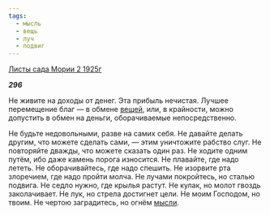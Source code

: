 ```yaml
---
tags:
  - мысль
  - вещь
  - луч
  - подвиг
---
```

[Листы сада Мории 2 1925г](https://127.0.0.1:4002/agni/1925)

___296___

Не живите на доходы от денег. Эта прибыль нечистая. Лучшее перемещение благ — в обмене [вещей](../../../tags/#вещь), или, в крайности, можно допустить в обмен на деньги, оборачиваемые непосредственно.   

Не будьте недовольными, разве на самих себя. Не давайте делать другим, что можете сделать сами, — этим уничтожите рабство слуг. Не повторяйте дважды, что можете сказать один раз. Не ходите одним путём, ибо даже камень порога износится. Не плавайте, где надо лететь. Не оборачивайтесь, где надо спешить. Не изорвите рта злоречием, где надо пройти молча. Не лучами покройтесь, но сталью подвига. Не седло нужно, где крылья растут. Не кулак, но молот гвоздь заколачивает. Не лук, но стрела достигнет цели. Не моим Господом, но твоим. Не чертою заградитесь, но огнём [мысли](../../../tags/#мысль).   

